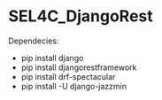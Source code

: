 # SEL4C_DjangoRest

Dependecies:
- pip install django 
- pip install djangorestframework
- pip install drf-spectacular
- pip install -U django-jazzmin

